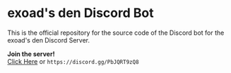 # exoad's den Discord Bot

This is the official repository for the source code of the Discord bot for the exoad's den Discord Server.

**Join the server!**<br>
[Click Here](https://discord.gg/PbJQRT9zQ8) or `https://discord.gg/PbJQRT9zQ8`